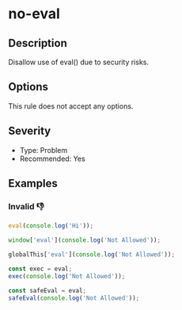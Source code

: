 # no-eval

## Description

Disallow use of eval() due to security risks.

## Options

This rule does not accept any options.

## Severity

- Type: Problem
- Recommended: Yes

## Examples

### **Invalid** 👎

```js
eval(console.log('Hi'));
```

```js
window['eval'](console.log('Not Allowed'));
```

```js
globalThis['eval'](console.log('Not Allowed'));
```

```js
const exec = eval;
exec(console.log('Not Allowed'));
```

```js
const safeEval = eval;
safeEval(console.log('Not Allowed'));
```
